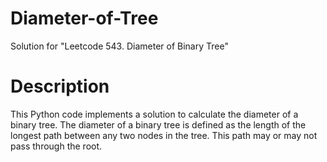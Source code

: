 # Diameter-of-Tree
Solution for "Leetcode 543. Diameter of Binary Tree"

# Description

This Python code implements a solution to calculate the diameter of a binary tree. The diameter of a binary tree is defined as the length of the longest path between any two nodes in the tree. This path may or may not pass through the root.
